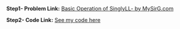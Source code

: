 **Step1- Problem Link:** [Basic Operation of SinglyLL- by MySirG.com](https://youtube.com/playlist?list=PL7ersPsTyYt2gskM6IKhsHaI5EtJlkNog)

**Step2- Code Link:** [See my code here](https://github.com/heyimvikash/DataStructures-And-Algorithms/blob/d93433f975fa2e8fa118056da4baaf2e448d3429/LinkList/1.%20Singly-LinkList/Basic%20Operations/SinglyLL.java)